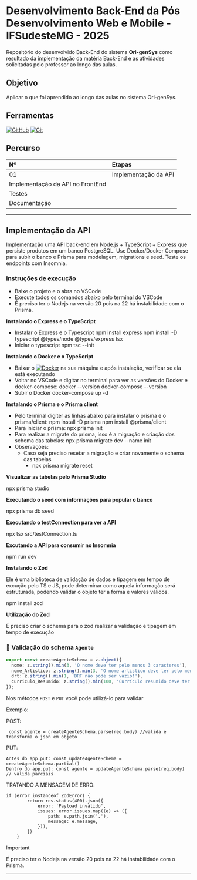 <h1>    
    <span> Desenvolvimento Back-End da Pós Desenvolvimento Web e Mobile - IFSudesteMG - 2025</span>
</h1>

Repositório do desenvolvido Back-End do sistema **Ori-genSys** como resultado da implementação da matéria Back-End e as atividades solicitadas pelo professor ao longo das aulas.

## Objetivo
Aplicar o que foi aprendido ao longo das aulas no sistema Ori-genSys.

## Ferramentas
[![GitHub](https://img.shields.io/badge/GitHub-000?style=for-the-badge&logo=github&logoColor=30A3DC)](https://docs.github.com/)
[![Git](https://img.shields.io/badge/Git-000?style=for-the-badge&logo=git&logoColor=E94D5F)](https://git-scm.com/doc) 

## Percurso
<table>
  <thead>
    <tr align="left">
      <th>Nº</th>
      <th>Etapas</th>
    </tr>
  </thead>
  <tbody align="left">
    <tr>
      <td>01</td>
      <td>Implementação da API</td>
    </tr>
    <tr>
      <td>Implementação da API no FrontEnd</td>
      <td></td>
    </tr>
    <tr>
      <td>Testes</td>
      <td></td>  
    </tr>
    <tr>
      <td>Documentação</td>
      <td></td>    
    </tr>
  </tbody>
</table>


---
## Implementação da API
Implementação uma API back-end em Node.js + TypeScript + Express que persiste produtos em um banco PostgreSQL. Use Docker/Docker Compose para subir o banco e Prisma para modelagem, migrations e seed. Teste os endpoints com Insomnia.

### Instruções de execução 

- Baixe o projeto e o abra no VSCode
- Execute todos os comandos abaixo pelo terminal do VSCode
- É preciso ter o Nodejs na versão 20 pois na 22 há instabilidade com o Prisma.

**Instalando o Express e o TypeScript**
- Instalar o Express e o Typescript
npm install express
npm install -D typescript @types/node @types/express tsx
- Iniciar o typescript
npm tsc --init

**Instalando o Docker e o TypeScript**
- Baixar o [![Docker](https://img.shields.io/badge/Docker-257?style=for-the-badge&logo=docker)](https://www.docker.com/) na sua máquina e após instalação, verificar se ela está executando
- Voltar no VSCode e digitar no terminal para ver as versões do Docker e docker-compose:
docker --version
docker-compose --version
- Subir o Docker
docker-compose up -d

**Instalando o Prisma e o Prisma client**
- Pelo terminal digiter as linhas abaixo para instalar o prisma e o prisma/client:
npm install -D prisma
npm install @prisma/client
- Para iniciar o prisma:
npx prisma init
- Para realizar a migrate do prisma, isso é a migração e criação dos schema das tabelas:
npx prisma migrate dev --name init
- Observações:
  - Caso seja preciso resetar a migração e criar novamente o schema das tabelas
    - npx prisma migrate reset
	
**Visualizar as tabelas pelo Prisma Studio**

npx prisma studio

**Executando o seed com informações para popular o banco**

npx prisma db seed

**Executando o testConnection para ver a API**

npx tsx src/testConnection.ts

**Excutando a API para consumir no Insomnia**

npm run dev

**Instalando o Zod**

Ele é uma biblioteca de validação de dados e tipagem em tempo de excução pelo TS e JS, pode determinar como aquela informação será estruturada, podendo validar o objeto ter a forma e valores válidos.

npm install zod

**Utilização do Zod**

É preciso criar o schema para o zod realizar a validação e tipagem em tempo de execução

### 🧩 Validação do schema `Agente`
```ts
export const createAgenteSchema = z.object({
  nome: z.string().min(3, 'O nome deve ter pelo menos 3 caracteres'),
  nome_Artistico: z.string().min(3, 'O nome artistico deve ter pelo menos 3 caracteres'),
  drt: z.string().min(1, 'DRT não pode ser vazio!'),
  curriculo_Resumido: z.string().min(100, 'Currículo resumido deve ter pelo menos 100 caracteres')
});
```

Nos métodos `POST` e `PUT` você pode utilizá-lo para validar

Exemplo:

  POST:  

     const agente = createAgenteSchema.parse(req.body) //valida e transforma o json em objeto

  PUT: 

    Antes do app.put: const updateAgenteSchema = createAgenteSchema.partial()
    Dentro do app.put: const agente = updateAgenteSchema.parse(req.body) // valida parciais

  TRATANDO A MENSAGEM DE ERRO:

    if (error instanceof ZodError) {
            return res.status(400).json({
                error: 'Payload inválido',
                issues: error.issues.map((e) => ({
                    path: e.path.join('.'),
                    message: e.message,
                })),
            })
        }


> [!IMPORTANT]   
> É preciso ter o Nodejs na versão 20 pois na 22 há instabilidade com o Prisma.


---